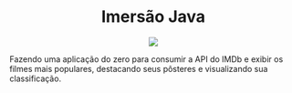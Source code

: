 <h1 align="center"> Imersão Java </h1>
<p align="center">
<img src="http://img.shields.io/static/v1?label=STATUS&message=EM%20DESENVOLVIMENTO&color=GREEN&style=for-the-badge"/>
</p>
<p>
Fazendo uma aplicação do zero para consumir a API do IMDb e exibir os filmes mais populares, destacando seus pôsteres e visualizando sua classificação.
</p>


